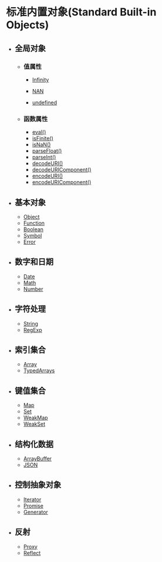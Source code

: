 # 标准内置对象(**Standard Built-in Objects**)

- ## 全局对象
   
   - ### 值属性
     
     - [Infinity](https://tsejx.github.io/javascript-guidebook/standard-built-in-objects/the-global-object/value-properties/infinity)
     
     - [NAN](https://tsejx.github.io/javascript-guidebook/standard-built-in-objects/the-global-object/value-properties/na-n)
     
     - [undefined](https://tsejx.github.io/javascript-guidebook/standard-built-in-objects/the-global-object/value-properties/undefined)
     
       
     
   - ### 函数属性
     
     - [eval()](https://tsejx.github.io/javascript-guidebook/standard-built-in-objects/the-global-object/function-properties/eval)
     - [isFinite()](https://tsejx.github.io/javascript-guidebook/standard-built-in-objects/the-global-object/function-properties/is-finite)
     - [isNaN()](https://tsejx.github.io/javascript-guidebook/standard-built-in-objects/the-global-object/function-properties/is-na-n)
     - [parseFloat()](https://tsejx.github.io/javascript-guidebook/standard-built-in-objects/the-global-object/function-properties/parse-float)
     - [parseInt()](https://tsejx.github.io/javascript-guidebook/standard-built-in-objects/the-global-object/function-properties/parse-int)
     - [decodeURI()](https://tsejx.github.io/javascript-guidebook/standard-built-in-objects/the-global-object/function-properties/decode-uri)
     - [decodeURIComponent()](https://tsejx.github.io/javascript-guidebook/standard-built-in-objects/the-global-object/function-properties/decode-uricomponent)
     - [encodeURI()](https://tsejx.github.io/javascript-guidebook/standard-built-in-objects/the-global-object/function-properties/encode-uri)
     - [encodeURIComponent()](https://tsejx.github.io/javascript-guidebook/standard-built-in-objects/the-global-object/function-properties/encode-uricomponent)
   
- ## 基本对象

   - [Object](https://tsejx.github.io/javascript-guidebook/standard-built-in-objects/fundamental-objects/object/object)
   - [Function](https://tsejx.github.io/javascript-guidebook/standard-built-in-objects/fundamental-objects/function/function)
   - [Boolean](https://tsejx.github.io/javascript-guidebook/standard-built-in-objects/fundamental-objects/boolean)
   - [Symbol](https://tsejx.github.io/javascript-guidebook/standard-built-in-objects/fundamental-objects/symbol/symbol)
   - [Error](https://tsejx.github.io/javascript-guidebook/standard-built-in-objects/fundamental-objects/error)

- ## 数字和日期

   - [Date](https://tsejx.github.io/javascript-guidebook/standard-built-in-objects/numbers-and-dates/date)
   - [Math](https://tsejx.github.io/javascript-guidebook/standard-built-in-objects/numbers-and-dates/math)
   - [Number](https://tsejx.github.io/javascript-guidebook/standard-built-in-objects/numbers-and-dates/number)

- ## 字符处理

   - [String](https://tsejx.github.io/javascript-guidebook/standard-built-in-objects/text-processing/string/string)
   - [RegExp](https://tsejx.github.io/javascript-guidebook/standard-built-in-objects/text-processing/regexp/regexp)

- ## 索引集合

   - [Array](https://tsejx.github.io/javascript-guidebook/standard-built-in-objects/indexed-collections/array/array)
   - [TypedArrays](https://tsejx.github.io/javascript-guidebook/standard-built-in-objects/indexed-collections/array/typed-array)

- ## 键值集合

   - [Map](https://tsejx.github.io/javascript-guidebook/standard-built-in-objects/keyed-collections/map)
   - [Set](https://tsejx.github.io/javascript-guidebook/standard-built-in-objects/keyed-collections/set)
   - [WeakMap](https://tsejx.github.io/javascript-guidebook/standard-built-in-objects/keyed-collections/weak-map)
   - [WeakSet](https://tsejx.github.io/javascript-guidebook/standard-built-in-objects/keyed-collections/weak-set)

- ## 结构化数据

   - [ArrayBuffer](https://tsejx.github.io/javascript-guidebook/standard-built-in-objects/structured-data/array-buffer)
   - [JSON](https://tsejx.github.io/javascript-guidebook/standard-built-in-objects/structured-data/json)

- ## 控制抽象对象

   - [Iterator](https://tsejx.github.io/javascript-guidebook/standard-built-in-objects/control-abstraction-objects/iterator)
   - [Promise](https://tsejx.github.io/javascript-guidebook/standard-built-in-objects/control-abstraction-objects/promise)
   - [Generator](https://tsejx.github.io/javascript-guidebook/standard-built-in-objects/control-abstraction-objects/generator)

- ## 反射

   - [Proxy](https://tsejx.github.io/javascript-guidebook/standard-built-in-objects/reflection/proxy)
   - [Reflect](https://tsejx.github.io/javascript-guidebook/standard-built-in-objects/reflection/reflect)

